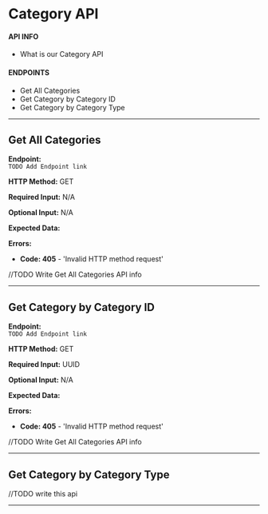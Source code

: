 # Category API

#### API INFO
* What is our Category API

#### ENDPOINTS
* Get All Categories
* Get Category by Category ID
* Get Category by Category Type

---

## Get All Categories

**Endpoint:**   
`TODO Add Endpoint link`

**HTTP Method:** GET  

**Required Input:** N/A

**Optional Input:** N/A 

**Expected Data:** 
 
**Errors:**   
* **Code: 405** - 'Invalid HTTP method request'  

//TODO Write Get All Categories API info

---

## Get Category by Category ID

**Endpoint:**   
`TODO Add Endpoint link`

**HTTP Method:** GET  

**Required Input:** UUID

**Optional Input:** N/A

**Expected Data:** 
 
**Errors:**   
* **Code: 405** - 'Invalid HTTP method request'  

//TODO Write Get All Categories API info

---

## Get Category by Category Type

//TODO write this api

---